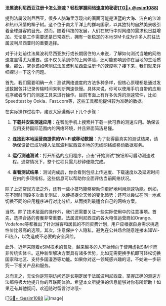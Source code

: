 **法属波利尼西亚注册卡怎么测速？轻松掌握网络速度的秘密[[TG💪+ @esim1088](https://t.me/s/esim1088)]**

提到法属波利尼西亚，很多人脑海里浮现出的画面可能是湛蓝的大海、洁白的沙滩和热带风情的椰子树。这个位于南太平洋上的群岛国家，以其独特的自然美景吸引着全球游客的目光。然而，随着科技的发展，人们在旅行中对网络的需求也日益增加。无论是工作需要还是日常娱乐，拥有一张稳定的本地SIM卡成为许多人前往法属波利尼西亚时的重要选择。

对于计划前往法属波利尼西亚旅行或长期居住的人来说，了解如何测试当地的网络速度显得尤为重要。这不仅关系到你的上网体验，还可能影响到你在当地的生活质量。那么，究竟该如何测试法属波利尼西亚注册卡的速度呢？接下来，我们就来详细探讨一下这个问题。

首先，我们需要明确一点：测试网络速度的方法多种多样，但核心原理都是通过发送数据包并记录传输时间来判断网速快慢。具体来说，你可以使用手机自带的应用程序或者专门的测速工具来进行操作。目前市面上有许多优秀的测速软件，比如Speedtest by Ookla、Fast.com等，这些工具都能提供较为准确的数据。

在实际操作过程中，建议大家遵循以下几个步骤：

1. **下载并安装测速应用**：在智能手机上搜索并下载一款可靠的测速应用。确保该应用支持国际范围内的网络环境，并且界面简洁易懂。
   
2. **连接到本地运营商提供的Wi-Fi或移动数据**：为了获得最真实的测试结果，请确保设备已成功接入法属波利尼西亚本地的无线网络或移动数据服务。

3. **运行测速测试**：打开所选的应用程序，点击“开始测试”按钮即可启动测速过程。通常情况下，整个过程只需几秒钟便能完成。

4. **查看测试结果**：测试完成后，你会看到包括上传速度、下载速度以及延迟时间在内的多项指标。这些信息可以帮助你全面评估当前网络状况。

除了上述常规方法之外，还有一些小技巧能够帮助你更好地利用测速功能。例如，在不同时间段多次重复测试，以便捕捉全天候的变化趋势；还可以尝试在同一地点切换不同的应用程序进行对比分析，从而找到最适合自己的网络方案。

当然，除了技术层面的操作外，我们还需要关注一些实际使用中的注意事项。首先，选择合适的套餐非常重要。法属波利尼西亚的各大电信运营商如Orange、Vodafone等都推出了针对游客和居民的不同资费计划，用户应根据自身需求挑选性价比最高的选项。其次，注意保护个人隐私，避免在公共场合随意连接未知Wi-Fi热点，以免造成不必要的安全风险。

此外，近年来随着eSIM技术的普及，越来越多的人开始倾向于使用虚拟SIM卡而非传统实体卡。这种新型解决方案具有诸多优势，比如无需更换手机即可轻松切换国家和地区、支持多国漫游等功能。如果你对这一领域感兴趣的话，不妨进一步研究一下相关产品和服务。

总而言之，无论你是短期访问还是长期定居于法属波利尼西亚，掌握正确的测速方法都将极大地提升你的互联网体验。希望本文所提供的信息能够对你有所帮助！如果还有其他疑问，欢迎随时留言讨论哦~

[[TG💪+ @esim1088](https://t.me/s/esim1088) ![Image](https://i.postimg.cc/4NQfJmqS/Snipaste-2025-05-13-00-14-12.png)]